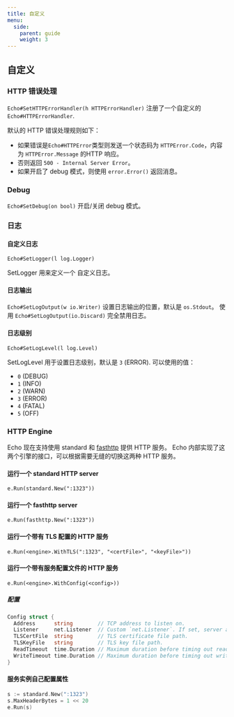```yaml
---
title: 自定义
menu:
  side:
    parent: guide
    weight: 3
---
```


## 自定义

### HTTP 错误处理

`Echo#SetHTTPErrorHandler(h HTTPErrorHandler)` 注册了一个自定义的 `Echo#HTTPErrorHandler`.

默认的 HTTP 错误处理规则如下：

- 如果错误是`Echo#HTTPError`类型则发送一个状态码为 `HTTPError.Code`，内容为 `HTTPError.Message` 的HTTP 响应。
- 否则返回 `500 - Internal Server Error`。
- 如果开启了 debug 模式，则使用 `error.Error()` 返回消息。

### Debug

`Echo#SetDebug(on bool)` 开启/关闭 debug 模式。

### 日志

#### 自定义日志

`Echo#SetLogger(l log.Logger)`

SetLogger 用来定义一个 自定义日志。

#### 日志输出

`Echo#SetLogOutput(w io.Writer)` 设置日志输出的位置，默认是 `os.Stdout`。
使用 `Echo#SetLogOutput(io.Discard)` 完全禁用日志。

#### 日志级别

`Echo#SetLogLevel(l log.Level)`

SetLogLevel 用于设置日志级别，默认是 `3` (ERROR).
可以使用的值：

- `0` (DEBUG)
- `1` (INFO)
- `2` (WARN)
- `3`	(ERROR)
- `4`	(FATAL)
- `5` (OFF)

### HTTP Engine

Echo 现在支持使用 standard 和 [fasthttp](https://github.com/valyala/fasthttp) 提供 HTTP 服务。
Echo 内部实现了这两个引擎的接口，可以根据需要无缝的切换这两种 HTTP 服务。

#### 运行一个 standard HTTP server

`e.Run(standard.New(":1323"))`

#### 运行一个 fasthttp server

`e.Run(fasthttp.New(":1323"))`

#### 运行一个带有 TLS 配置的 HTTP 服务

`e.Run(<engine>.WithTLS(":1323", "<certFile>", "<keyFile>"))`

#### 运行一个带有服务配置文件的 HTTP 服务

`e.Run(<engine>.WithConfig(<config>))`

##### 配置

```go
Config struct {
  Address      string        // TCP address to listen on.
  Listener     net.Listener  // Custom `net.Listener`. If set, server accepts connections on it.
  TLSCertFile  string        // TLS certificate file path.
  TLSKeyFile   string        // TLS key file path.
  ReadTimeout  time.Duration // Maximum duration before timing out read of the request.
  WriteTimeout time.Duration // Maximum duration before timing out write of the response.
}
```

#### 服务实例自己配置属性

```go
s := standard.New(":1323")
s.MaxHeaderBytes = 1 << 20
e.Run(s)
```
